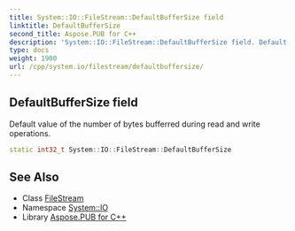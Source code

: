 ```yaml
---
title: System::IO::FileStream::DefaultBufferSize field
linktitle: DefaultBufferSize
second_title: Aspose.PUB for C++
description: 'System::IO::FileStream::DefaultBufferSize field. Default value of the number of bytes bufferred during read and write operations in C++.'
type: docs
weight: 1900
url: /cpp/system.io/filestream/defaultbuffersize/
---
```

## DefaultBufferSize field


Default value of the number of bytes bufferred during read and write operations.

```cpp
static int32_t System::IO::FileStream::DefaultBufferSize
```

## See Also

* Class [FileStream](../)
* Namespace [System::IO](../../)
* Library [Aspose.PUB for C++](../../../)
